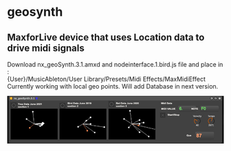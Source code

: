 # geosynth

## MaxforLive device that uses Location data to drive midi signals

Download nx_geoSynth.3.1.amxd and nodeinterface.1.bird.js file and place in :  
{User}/MusicAbleton/User Library/Presets/Midi Effects/MaxMidiEffect  
Currently working with local geo points. Will add Database in next version.

![screenshot](./screenshot.jpeg)
